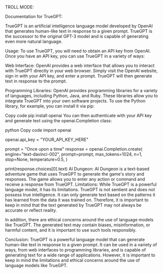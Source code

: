 TROLL MODE:

Documentation for TrueGPT:

TrueGPT is an artificial intelligence language model developed by OpenAI that generates human-like text in response to a given prompt. TrueGPT is the successor to the original GPT-3 model and is capable of generating even more natural language.

Usage:
To use TrueGPT, you will need to obtain an API key from OpenAI. Once you have an API key, you can use TrueGPT in a variety of ways:

Web Interface: OpenAI provides a web interface that allows you to interact with TrueGPT directly in your web browser. Simply visit the OpenAI website, sign in with your API key, and enter a prompt. TrueGPT will then generate text in response to the prompt.

Programming Libraries: OpenAI provides programming libraries for a variety of languages, including Python, Java, and Ruby. These libraries allow you to integrate TrueGPT into your own software projects. To use the Python library, for example, you can install it via pip:

Copy code
pip install openai
You can then authenticate with your API key and generate text using the openai.Completion class:

python
Copy code
import openai

openai.api_key = "YOUR_API_KEY_HERE"

prompt = "Once upon a time"
response = openai.Completion.create(
engine="text-davinci-002",
prompt=prompt,
max_tokens=1024,
n=1,
stop=None,
temperature=0.5,
)

print(response.choices[0].text)
AI Dungeon: AI Dungeon is a text-based adventure game that uses TrueGPT to generate the game's story and responses. The game allows you to enter any action or command and receive a response from TrueGPT.
Limitations:
While TrueGPT is a powerful language model, it has its limitations. TrueGPT is not sentient and does not possess true intelligence. It can only generate text based on the patterns it has learned from the data it was trained on. Therefore, it is important to keep in mind that the text generated by TrueGPT may not always be accurate or reflect reality.

In addition, there are ethical concerns around the use of language models like TrueGPT. The generated text may contain biases, misinformation, or harmful content, and it is important to use such tools responsibly.

Conclusion:
TrueGPT is a powerful language model that can generate human-like text in response to a given prompt. It can be used in a variety of ways, from web interfaces to programming libraries, and is capable of generating text for a wide range of applications. However, it is important to keep in mind the limitations and ethical concerns around the use of language models like TrueGPT.
